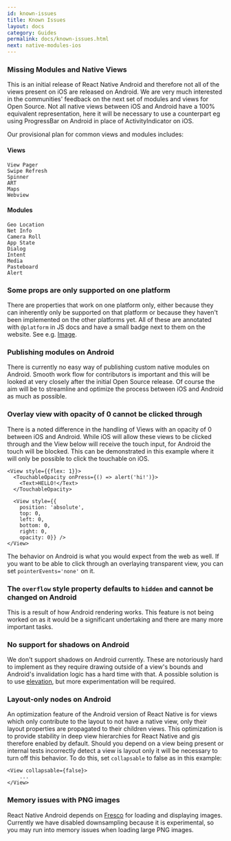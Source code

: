 ```yaml
---
id: known-issues
title: Known Issues
layout: docs
category: Guides
permalink: docs/known-issues.html
next: native-modules-ios
---
```


### Missing Modules and Native Views
This is an initial release of React Native Android and therefore not all of the views present on iOS are released on Android. We are very much interested in the communities' feedback on the next set of modules and views for Open Source. Not all native views between iOS and Android have a 100% equivalent representation, here it will be necessary to use a counterpart eg using ProgressBar on Android in place of ActivityIndicator on iOS.

Our provisional plan for common views and modules includes:

#### Views

```
View Pager
Swipe Refresh
Spinner
ART
Maps
Webview
```

#### Modules

```
Geo Location
Net Info
Camera Roll
App State
Dialog
Intent
Media
Pasteboard
Alert
```

### Some props are only supported on one platform
There are properties that work on one platform only, either because they can inherently only be supported on that platform or because they haven't been implemented on the other platforms yet. All of these are annotated with `@platform` in JS docs and have a small badge next to them on the website. See e.g. [Image](https://facebook.github.io/react-native/docs/image.html).

### Publishing modules on Android

There is currently no easy way of publishing custom native modules on Android. Smooth work flow for contributors is important and this will be looked at very closely after the initial Open Source release. Of course the aim will be to streamline and optimize the process between iOS and Android as much as possible.

### Overlay view with opacity of 0 cannot be clicked through

There is a noted difference in the handling of Views with an opacity of 0 between iOS and Android. While iOS will allow these views to be clicked through and the View below will receive the touch input, for Android the touch will be blocked. This can be demonstrated in this example where it will only be possible to click the touchable on iOS.

```
<View style={{flex: 1}}>
  <TouchableOpacity onPress={() => alert('hi!')}>
    <Text>HELLO!</Text>
  </TouchableOpacity>

  <View style={{
    position: 'absolute',
    top: 0,
    left: 0,
    bottom: 0,
    right: 0,
    opacity: 0}} />
</View>
```

The behavior on Android is what you would expect from the web as well.  If you want to be able to click through an overlaying transparent view, you can set `pointerEvents='none'` on it.

### The `overflow` style property defaults to `hidden` and cannot be changed on Android

This is a result of how Android rendering works. This feature is not being worked on as it would be a significant undertaking and there are many more important tasks.

### No support for shadows on Android

We don't support shadows on Android currently. These are notoriously hard to implement as they require drawing outside of a view's bounds and Android's invalidation logic has a hard time with that. A possible solution is to use [elevation](https://developer.android.com/training/material/shadows-clipping.html), but more experimentation will be required.

### Layout-only nodes on Android

An optimization feature of the Android version of React Native is for views which only contribute to the layout to not have a native view, only their layout properties are propagated to their children views. This optimization is to provide stability in deep view hierarchies for React Native and gis therefore enabled by default. Should you depend on a view being present or internal tests incorrectly detect a view is layout only it will be necessary to turn off this behavior. To do this, set `collapsable` to false as in this example:
```
<View collapsable={false}>
    ...
</View>
```

### Memory issues with PNG images

React Native Android depends on [Fresco](https://github.com/facebook/fresco) for loading and displaying images. Currently we have disabled downsampling because it is experimental, so you may run into memory issues when loading large PNG images.
